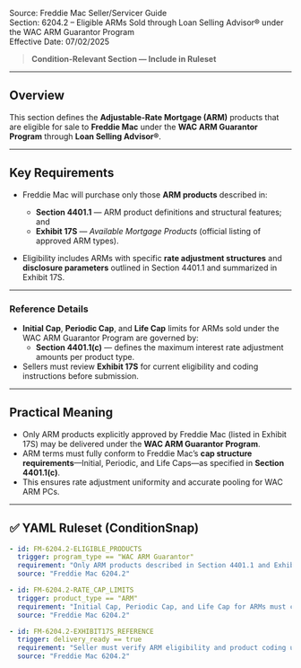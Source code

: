 Source: Freddie Mac Seller/Servicer Guide  
Section: 6204.2 – Eligible ARMs Sold through Loan Selling Advisor® under the WAC ARM Guarantor Program  
Effective Date: 07/02/2025  

> **Condition-Relevant Section — Include in Ruleset**

---

## Overview
This section defines the **Adjustable-Rate Mortgage (ARM)** products that are eligible for sale to **Freddie Mac** under the **WAC ARM Guarantor Program** through **Loan Selling Advisor®**.

---

## Key Requirements

- Freddie Mac will purchase only those **ARM products** described in:  
  - **Section 4401.1** — ARM product definitions and structural features; and  
  - **Exhibit 17S** — *Available Mortgage Products* (official listing of approved ARM types).

- Eligibility includes ARMs with specific **rate adjustment structures** and **disclosure parameters** outlined in Section 4401.1 and summarized in Exhibit 17S.

---

### Reference Details
- **Initial Cap**, **Periodic Cap**, and **Life Cap** limits for ARMs sold under the WAC ARM Guarantor Program are governed by:  
  - **Section 4401.1(c)** — defines the maximum interest rate adjustment amounts per product type.  
- Sellers must review **Exhibit 17S** for current eligibility and coding instructions before submission.

---

## Practical Meaning
- Only ARM products explicitly approved by Freddie Mac (listed in Exhibit 17S) may be delivered under the **WAC ARM Guarantor Program**.  
- ARM terms must fully conform to Freddie Mac’s **cap structure requirements**—Initial, Periodic, and Life Caps—as specified in **Section 4401.1(c)**.  
- This ensures rate adjustment uniformity and accurate pooling for WAC ARM PCs.

---

## ✅ YAML Ruleset (ConditionSnap)
```yaml
- id: FM-6204.2-ELIGIBLE_PRODUCTS
  trigger: program_type == "WAC ARM Guarantor"
  requirement: "Only ARM products described in Section 4401.1 and Exhibit 17S are eligible for sale under the WAC ARM Guarantor Program."
  source: "Freddie Mac 6204.2"

- id: FM-6204.2-RATE_CAP_LIMITS
  trigger: product_type == "ARM"
  requirement: "Initial Cap, Periodic Cap, and Life Cap for ARMs must comply with limits in Section 4401.1(c)."
  source: "Freddie Mac 6204.2"

- id: FM-6204.2-EXHIBIT17S_REFERENCE
  trigger: delivery_ready == true
  requirement: "Seller must verify ARM eligibility and product coding using Exhibit 17S prior to submission to Loan Selling Advisor®."
  source: "Freddie Mac 6204.2"
